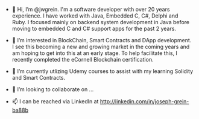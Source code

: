 - 👋 Hi, I’m @jwgrein.  I'm a software developer with over 20 years experience.  I have worked 
with Java, Embedded C, C#, Delphi and Ruby.  I focused mainly on backend system development 
in Java before moving to embedded C and C# support apps for the past 2 years.    

- 👀 I’m interested in BlockChain, Smart Contracts and DApp development.  I see this becoming 
a new and growing market in the coming years and am hoping to get into this at an early stage.
To help facilitate this, I recently completed the eCornell Blockchain certification.

- 🌱 I’m currently utlizing Udemy courses to assist with my learning Solidity and Smart Contracts.  

- 💞️ I’m looking to collaborate on ...
- 📫 I can be reached via LinkedIn at http://linkedin.com/in/joseph-grein-ba88b

<!---
jwgrein/jwgrein is a ✨ special ✨ repository because its `README.md` (this file) appears on your GitHub profile.
You can click the Preview link to take a look at your changes.
--->
